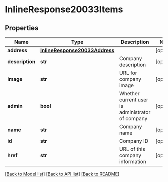 # InlineResponse20033Items

## Properties
Name | Type | Description | Notes
------------ | ------------- | ------------- | -------------
**address** | [**InlineResponse20033Address**](InlineResponse20033Address.md) |  | [optional] 
**description** | **str** | Company description | [optional] 
**image** | **str** | URL for company image | [optional] 
**admin** | **bool** | Whether current user is administrator of company | [optional] 
**name** | **str** | Company name | [optional] 
**id** | **str** | Company ID | [optional] 
**href** | **str** | URL of this company information | [optional] 

[[Back to Model list]](../README.md#documentation-for-models) [[Back to API list]](../README.md#documentation-for-api-endpoints) [[Back to README]](../README.md)



